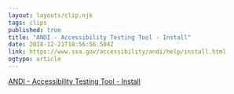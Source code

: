 ```yaml
---
layout: layouts/clip.njk 
tags: clips 
published: true 
title: "ANDI - Accessibility Testing Tool - Install" 
date: 2018-12-21T18:56:56.504Z 
link: https://www.ssa.gov/accessibility/andi/help/install.html 
ogtype: article 
---
```

[ ANDI - Accessibility Testing Tool - Install ]( https://www.ssa.gov/accessibility/andi/help/install.html ) 
